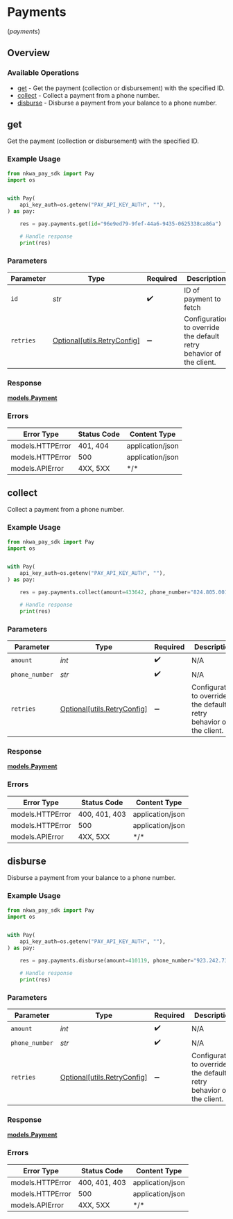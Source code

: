 # Payments
(*payments*)

## Overview

### Available Operations

* [get](#get) - Get the payment (collection or disbursement) with the specified ID.
* [collect](#collect) - Collect a payment from a phone number.
* [disburse](#disburse) - Disburse a payment from your balance to a phone number.

## get

Get the payment (collection or disbursement) with the specified ID.

### Example Usage

```python
from nkwa_pay_sdk import Pay
import os


with Pay(
    api_key_auth=os.getenv("PAY_API_KEY_AUTH", ""),
) as pay:

    res = pay.payments.get(id="96e9ed79-9fef-44a6-9435-0625338ca86a")

    # Handle response
    print(res)

```

### Parameters

| Parameter                                                           | Type                                                                | Required                                                            | Description                                                         |
| ------------------------------------------------------------------- | ------------------------------------------------------------------- | ------------------------------------------------------------------- | ------------------------------------------------------------------- |
| `id`                                                                | *str*                                                               | :heavy_check_mark:                                                  | ID of payment to fetch                                              |
| `retries`                                                           | [Optional[utils.RetryConfig]](../../models/utils/retryconfig.md)    | :heavy_minus_sign:                                                  | Configuration to override the default retry behavior of the client. |

### Response

**[models.Payment](../../models/payment.md)**

### Errors

| Error Type       | Status Code      | Content Type     |
| ---------------- | ---------------- | ---------------- |
| models.HTTPError | 401, 404         | application/json |
| models.HTTPError | 500              | application/json |
| models.APIError  | 4XX, 5XX         | \*/\*            |

## collect

Collect a payment from a phone number.

### Example Usage

```python
from nkwa_pay_sdk import Pay
import os


with Pay(
    api_key_auth=os.getenv("PAY_API_KEY_AUTH", ""),
) as pay:

    res = pay.payments.collect(amount=433642, phone_number="824.805.0012 x8298")

    # Handle response
    print(res)

```

### Parameters

| Parameter                                                           | Type                                                                | Required                                                            | Description                                                         |
| ------------------------------------------------------------------- | ------------------------------------------------------------------- | ------------------------------------------------------------------- | ------------------------------------------------------------------- |
| `amount`                                                            | *int*                                                               | :heavy_check_mark:                                                  | N/A                                                                 |
| `phone_number`                                                      | *str*                                                               | :heavy_check_mark:                                                  | N/A                                                                 |
| `retries`                                                           | [Optional[utils.RetryConfig]](../../models/utils/retryconfig.md)    | :heavy_minus_sign:                                                  | Configuration to override the default retry behavior of the client. |

### Response

**[models.Payment](../../models/payment.md)**

### Errors

| Error Type       | Status Code      | Content Type     |
| ---------------- | ---------------- | ---------------- |
| models.HTTPError | 400, 401, 403    | application/json |
| models.HTTPError | 500              | application/json |
| models.APIError  | 4XX, 5XX         | \*/\*            |

## disburse

Disburse a payment from your balance to a phone number.

### Example Usage

```python
from nkwa_pay_sdk import Pay
import os


with Pay(
    api_key_auth=os.getenv("PAY_API_KEY_AUTH", ""),
) as pay:

    res = pay.payments.disburse(amount=410119, phone_number="923.242.7389 x02568")

    # Handle response
    print(res)

```

### Parameters

| Parameter                                                           | Type                                                                | Required                                                            | Description                                                         |
| ------------------------------------------------------------------- | ------------------------------------------------------------------- | ------------------------------------------------------------------- | ------------------------------------------------------------------- |
| `amount`                                                            | *int*                                                               | :heavy_check_mark:                                                  | N/A                                                                 |
| `phone_number`                                                      | *str*                                                               | :heavy_check_mark:                                                  | N/A                                                                 |
| `retries`                                                           | [Optional[utils.RetryConfig]](../../models/utils/retryconfig.md)    | :heavy_minus_sign:                                                  | Configuration to override the default retry behavior of the client. |

### Response

**[models.Payment](../../models/payment.md)**

### Errors

| Error Type       | Status Code      | Content Type     |
| ---------------- | ---------------- | ---------------- |
| models.HTTPError | 400, 401, 403    | application/json |
| models.HTTPError | 500              | application/json |
| models.APIError  | 4XX, 5XX         | \*/\*            |